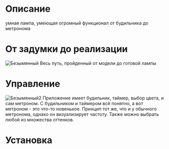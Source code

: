 # Описание
умная лампа, умеющая огромный функционал от будильника до метронома

# От задумки до реализации
![Безымянный](https://user-images.githubusercontent.com/90949957/136666260-08b7c955-5b61-4053-ba72-511676c686bc.jpg)
Весь путь, пройденный от модели до готовой лампы

# Управление
![Безымянный2](https://user-images.githubusercontent.com/90949957/136666266-ea8d572b-7c4b-4195-8015-abde81c3038c.jpg)
Приложение имеет будильник, таймер, выбор цвета, и сам метроном. С будильником и таймером всё понятно, а вот метроном - это что-то новенькое. Принцип тот же, что и у обычного метронома, однако он визуализирует частоту. Также можно выбрать любой из множества оттенков.

# Установка
